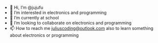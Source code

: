 - 👋 Hi, I’m @jujufu
- 👀 I’m interested in electronics and programming
- 🌱 I’m currently at school
- 💞️ I’m looking to collaborate on electronics and programming
- 📫 How to reach me juliuscoding@outlook.com also to learn something about electronics or programming

<!---
jujufu/jujufu is a ✨ special ✨ repository because its `README.md` (this file) appears on your GitHub profile.
You can click the Preview link to take a look at your changes.
--->
